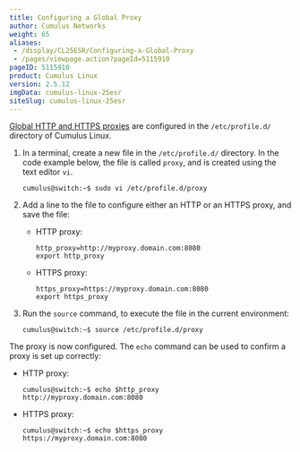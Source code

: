 ```yaml
---
title: Configuring a Global Proxy
author: Cumulus Networks
weight: 65
aliases:
 - /display/CL25ESR/Configuring-a-Global-Proxy
 - /pages/viewpage.action?pageId=5115910
pageID: 5115910
product: Cumulus Linux
version: 2.5.12
imgData: cumulus-linux-25esr
siteSlug: cumulus-linux-25esr
---
```

[Global HTTP and HTTPS
proxies](https://wiki.archlinux.org/index.php/proxy_settings) are
configured in the `/etc/profile.d/` directory of Cumulus Linux.

1.  In a terminal, create a new file in the `/etc/profile.d/` directory.
    In the code example below, the file is called `proxy`, and is
    created using the text editor `vi`.
    
        cumulus@switch:~$ sudo vi /etc/profile.d/proxy

2.  Add a line to the file to configure either an HTTP or an HTTPS
    proxy, and save the file:
    
      - HTTP proxy:
        
            http_proxy=http://myproxy.domain.com:8080
            export http_proxy
    
      - HTTPS proxy:
        
            https_proxy=https://myproxy.domain.com:8080
            export https_proxy

3.  Run the `source` command, to execute the file in the current
    environment:
    
        cumulus@switch:~$ source /etc/profile.d/proxy

The proxy is now configured. The `echo` command can be used to confirm a
proxy is set up correctly:

  - HTTP proxy:
    
        cumulus@switch:~$ echo $http_proxy
        http://myproxy.domain.com:8080

  - HTTPS proxy:
    
        cumulus@switch:~$ echo $https_proxy
        https://myproxy.domain.com:8080

<article id="html-search-results" class="ht-content" style="display: none;">

</article>

<footer id="ht-footer">

</footer>
